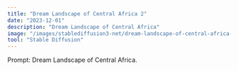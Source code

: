 ```yaml
---
title: "Dream Landscape of Central Africa 2"
date: "2023-12-01"
description: "Dream Landscape of Central Africa"
image: "/images/stablediffusion3-net/dream-landscape-of-central-africa-2.png"
tool: "Stable Diffusion"
---
```


Prompt: Dream Landscape of Central Africa.
